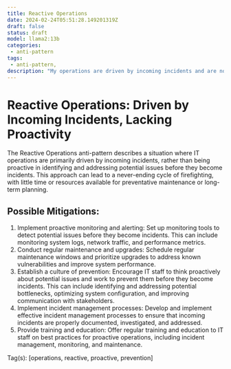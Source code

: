 ```yaml
---
title: Reactive Operations
date: 2024-02-24T05:51:28.149201319Z
draft: false
status: draft
model: llama2:13b
categories: 
 - anti-pattern
tags: 
 - anti-pattern, 
description: "My operations are driven by incoming incidents and are not proactive."
---
```



Reactive Operations: Driven by Incoming Incidents, Lacking Proactivity
=================================================================

The Reactive Operations anti-pattern describes a situation where IT operations are primarily driven by incoming incidents, rather than being proactive in identifying and addressing potential issues before they become incidents. This approach can lead to a never-ending cycle of firefighting, with little time or resources available for preventative maintenance or long-term planning.

Possible Mitigations:
-----------------------

1. Implement proactive monitoring and alerting: Set up monitoring tools to detect potential issues before they become incidents. This can include monitoring system logs, network traffic, and performance metrics.
2. Conduct regular maintenance and upgrades: Schedule regular maintenance windows and prioritize upgrades to address known vulnerabilities and improve system performance.
3. Establish a culture of prevention: Encourage IT staff to think proactively about potential issues and work to prevent them before they become incidents. This can include identifying and addressing potential bottlenecks, optimizing system configuration, and improving communication with stakeholders.
4. Implement incident management processes: Develop and implement effective incident management processes to ensure that incoming incidents are properly documented, investigated, and addressed.
5. Provide training and education: Offer regular training and education to IT staff on best practices for proactive operations, including incident management, monitoring, and maintenance.

Tag(s): [operations, reactive, proactive, prevention]